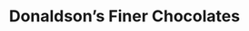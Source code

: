 ---
title: "Donaldson’s Finer Chocolates"
url: /lebanon/donaldsons-finer-chocolates/
shop: chocolate
---